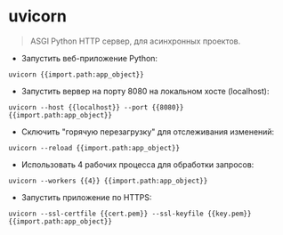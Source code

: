 # uvicorn

> ASGI Python HTTP сервер, для асинхронных проектов.

- Запустить веб-приложение Python:

`uvicorn {{import.path:app_object}}`

- Запустить вервер на порту 8080 на локальном хосте (localhost):

`uvicorn --host {{localhost}} --port {{8080}} {{import.path:app_object}}`

- Сключить "горячую перезагрузку" для отслеживания изменений:

`uvicorn --reload {{import.path:app_object}}`

- Использовать 4 рабочих процесса для обработки запросов:

`uvicorn --workers {{4}} {{import.path:app_object}}`

- Запустить приложение по HTTPS:

`uvicorn --ssl-certfile {{cert.pem}} --ssl-keyfile {{key.pem}} {{import.path:app_object}}`
